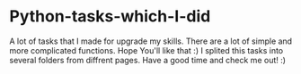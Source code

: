 # Python-tasks-which-I-did
A lot of tasks that I made for upgrade my skills. There are a lot of simple and more complicated functions. Hope You'll like that  :)
I splited this tasks into several folders from diffrent pages. Have a good time and check me out!  :)

